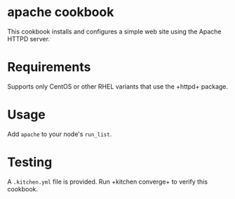 # apache cookbook

This cookbook installs and configures a simple web site using the Apache HTTPD server.

Requirements
============
Supports only CentOS or other RHEL variants that use the +httpd+ package.

Usage
=====
Add `apache` to your node's `run_list`.

Testing
=======
A `.kitchen.yml` file is provided. Run +kitchen converge+ to verify this cookbook.
